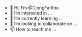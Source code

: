 - 👋 Hi, I’m @DjongFaritno
- 👀 I’m interested in ...
- 🌱 I’m currently learning ...
- 💞️ I’m looking to collaborate on ...
- 📫 How to reach me ...

<!---
DjongFaritno/DjongFaritno is a ✨ special ✨ repository because its `README.md` (this file) appears on your GitHub profile.
You can click the Preview link to take a look at your changes.
--->
